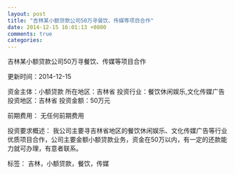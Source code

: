 ```yaml
---
layout: post
title: "吉林某小额贷款公司50万寻餐饮、传媒等项目合作"
date: 2014-12-15 16:01:13 +0800
comments: true
categories: 
---
```

吉林某小额贷款公司50万寻餐饮、传媒等项目合作



更新时间：2014-12-15

资金主体：小额贷款
所在地区：吉林省
投资行业：餐饮休闲娱乐,文化传媒广告
投资地区：吉林省
投资金额：50万元

前期费用：
无任何前期费用

投资要求概述：
我公司主要寻吉林省地区的餐饮休闲娱乐、文化传媒广告等行业优质项目合作，公司主要金额小额贷款业务，资金在50万以内，有一定的还款能力就可办理，有意者联系。

标签：
吉林，小额贷款，餐饮，传媒

